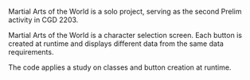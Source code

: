 Martial Arts of the World is a solo project, serving as the second Prelim activity in CGD 2203.

Martial Arts of the World is a character selection screen. Each button is created at runtime and displays different data from the same data requirements.

The code applies a study on classes and button creation at runtime.